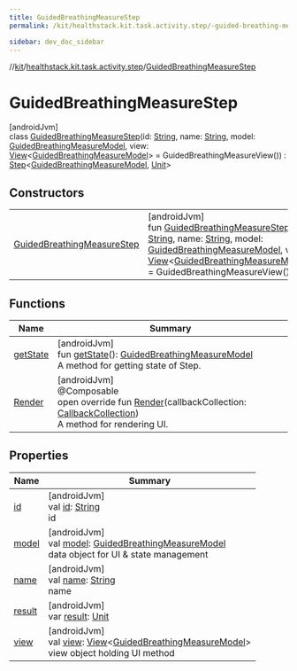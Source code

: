 ```yaml
---
title: GuidedBreathingMeasureStep
permalink: /kit/healthstack.kit.task.activity.step/-guided-breathing-measure-step/index.html

sidebar: dev_doc_sidebar
---
```

//[kit](../../../index.html)/[healthstack.kit.task.activity.step](../index.html)/[GuidedBreathingMeasureStep](index.html)



# GuidedBreathingMeasureStep



[androidJvm]\
class [GuidedBreathingMeasureStep](index.html)(id: [String](https://kotlinlang.org/api/latest/jvm/stdlib/kotlin/-string/index.html), name: [String](https://kotlinlang.org/api/latest/jvm/stdlib/kotlin/-string/index.html), model: [GuidedBreathingMeasureModel](../../healthstack.kit.task.activity.model/-guided-breathing-measure-model/index.html), view: [View](../../healthstack.kit.task.base/-view/index.html)&lt;[GuidedBreathingMeasureModel](../../healthstack.kit.task.activity.model/-guided-breathing-measure-model/index.html)&gt; = GuidedBreathingMeasureView()) : [Step](../../healthstack.kit.task.base/-step/index.html)&lt;[GuidedBreathingMeasureModel](../../healthstack.kit.task.activity.model/-guided-breathing-measure-model/index.html), [Unit](https://kotlinlang.org/api/latest/jvm/stdlib/kotlin/-unit/index.html)&gt;



## Constructors


| | |
|---|---|
| [GuidedBreathingMeasureStep](-guided-breathing-measure-step.html) | [androidJvm]<br>fun [GuidedBreathingMeasureStep](-guided-breathing-measure-step.html)(id: [String](https://kotlinlang.org/api/latest/jvm/stdlib/kotlin/-string/index.html), name: [String](https://kotlinlang.org/api/latest/jvm/stdlib/kotlin/-string/index.html), model: [GuidedBreathingMeasureModel](../../healthstack.kit.task.activity.model/-guided-breathing-measure-model/index.html), view: [View](../../healthstack.kit.task.base/-view/index.html)&lt;[GuidedBreathingMeasureModel](../../healthstack.kit.task.activity.model/-guided-breathing-measure-model/index.html)&gt; = GuidedBreathingMeasureView()) |


## Functions


| Name | Summary |
|---|---|
| [getState](../../healthstack.kit.task.base/-step/get-state.html) | [androidJvm]<br>fun [getState](../../healthstack.kit.task.base/-step/get-state.html)(): [GuidedBreathingMeasureModel](../../healthstack.kit.task.activity.model/-guided-breathing-measure-model/index.html)<br>A method for getting state of Step. |
| [Render](-render.html) | [androidJvm]<br>@Composable<br>open override fun [Render](-render.html)(callbackCollection: [CallbackCollection](../../healthstack.kit.task.base/-callback-collection/index.html))<br>A method for rendering UI. |


## Properties


| Name | Summary |
|---|---|
| [id](../../healthstack.kit.task.base/-step/id.html) | [androidJvm]<br>val [id](../../healthstack.kit.task.base/-step/id.html): [String](https://kotlinlang.org/api/latest/jvm/stdlib/kotlin/-string/index.html)<br>id |
| [model](../../healthstack.kit.task.base/-step/model.html) | [androidJvm]<br>val [model](../../healthstack.kit.task.base/-step/model.html): [GuidedBreathingMeasureModel](../../healthstack.kit.task.activity.model/-guided-breathing-measure-model/index.html)<br>data object for UI & state management |
| [name](../../healthstack.kit.task.base/-step/name.html) | [androidJvm]<br>val [name](../../healthstack.kit.task.base/-step/name.html): [String](https://kotlinlang.org/api/latest/jvm/stdlib/kotlin/-string/index.html)<br>name |
| [result](../../healthstack.kit.task.base/-step/result.html) | [androidJvm]<br>var [result](../../healthstack.kit.task.base/-step/result.html): [Unit](https://kotlinlang.org/api/latest/jvm/stdlib/kotlin/-unit/index.html) |
| [view](../../healthstack.kit.task.base/-step/view.html) | [androidJvm]<br>val [view](../../healthstack.kit.task.base/-step/view.html): [View](../../healthstack.kit.task.base/-view/index.html)&lt;[GuidedBreathingMeasureModel](../../healthstack.kit.task.activity.model/-guided-breathing-measure-model/index.html)&gt;<br>view object holding UI method |

